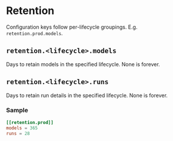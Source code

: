 # Retention

Configuration keys follow per-lifecycle groupings. E.g. `retention.prod.models`.

## `retention.<lifecycle>.models`

Days to retain models in the specified lifecycle. None is forever.

## `retention.<lifecycle>.runs`

Days to retain run details in the specified lifecycle. None is forever.

### Sample

```toml
[[retention.prod]]
models = 365
runs = 28
```

